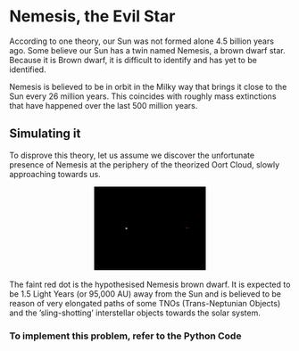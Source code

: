 # Nemesis, the Evil Star

According to one theory, our Sun was not formed alone 4.5 billion years ago. Some believe our Sun has a twin named Nemesis, a brown dwarf star. Because it is Brown dwarf, it is difficult to identify and has yet to be identified. 

Nemesis is believed to be in orbit in the Milky way that brings it close to the Sun every 26 million years. This coincides with roughly mass extinctions that have happened over the last 500 million years.

## Simulating it
To disprove this theory, let us assume we discover the unfortunate presence of Nemesis at the periphery of the theorized Oort Cloud, slowly approaching
towards us.
<p align="center"><img width="200" height="150" src = "https://github.com/aaryannagpal/n-Body-Problem/blob/main/Images/Nemesis.jpg?raw=true"></p>
The faint red dot is the hypothesised Nemesis brown dwarf. It is expected to be 1.5 Light Years (or 95,000 AU) away from the Sun and is believed to be
reason of very elongated paths of some TNOs (Trans-Neptunian Objects) and the ’sling-shotting’ interstellar objects towards the solar system.

### To implement this problem, refer to the Python Code
